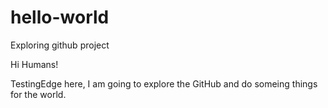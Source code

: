 # hello-world
Exploring github project

Hi Humans!

TestingEdge here, I am going to explore the GitHub and do someing things for the world.
